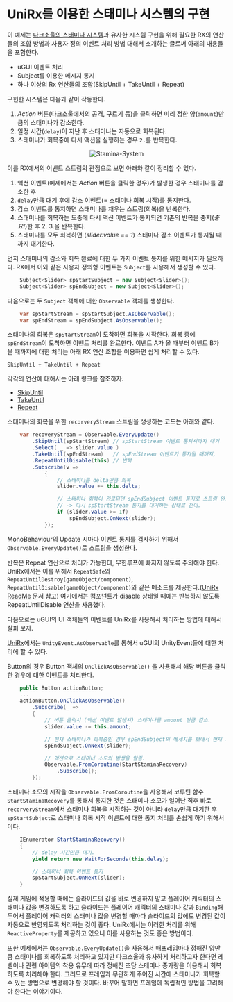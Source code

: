 
UniRx를 이용한 스태미나 시스템의 구현
==========================================

이 예제는 [다크소울의 스태미나 시스템](http://darksouls.wiki.fextralife.com/Stamina)과 유사한 시스템 구현을 위해 필요한 RX의 연산들의 조합 방법과 사용자 정의 이벤트 처리 방법 대해서 소개하는 글로써 아래의 내용들을 포함한다. 

* uGUI 이벤트 처리
* Subject를 이용한 메시지 통지
* 하나 이상의 Rx 연산들의 조합(SkipUntil + TakeUntil + Repeat)


구현한 시스템은 다음과 같이 작동한다. 

1. *Action* 버튼(다크소울에서의 공격, 구르기 등)을 클릭하면 미리 정한 양(`amount`)만큼의 스태미나가 감소한다. 
2. 일정 시간(`delay`)이 지난 후 스태미나는 자동으로 회복된다.
3. 스태미나가 회복중에 다시 액션을 실행하는 경우 `2.`를 반복한다.


<p align="center">
  <img src="https://github.com/kimsama/Unity-RxSamples/blob/master/Assets/Samples/uGUI/stamina-system.gif?raw=true" alt="Stamina-System"/>
</p>


이를 RX에서의 이벤트 스트림의 관점으로 보면 아래와 같이 정리할 수 있다. 

1. 액션 이벤트(예제에서는 *Action* 버튼을 클릭한 경우)가 발생한 경우 스태미나를 감소한 후
2. `delay`만큼 대기 후에 감소 이벤트(= 스태미나 회복 시작)를 통지한다. 
3. 감소 이벤트를 통지하면 스태미나를 채우는 스트림(회복)을 반복한다. 
4. 스태미나를 회복하는 도중에 다시 액션 이벤트가 통지되면 기존의 반복을 중지(*중요!*)한 후 2. 3.을 반복한다.
5. 스태미나를 모두 회복하면 (*slider.value == 1*) 스태미나 감소 이벤트가 통지될 때까지 대기한다.

먼저 스태미나의 감소와 회복 완료에 대한 두 가지 이벤트 통지를 위한 메시지가 필요하다. RX에서 이와 같은 사용자 정의형 이벤트는 `Subject`를 사용해서 생성할 수 있다. 

``` csharp 
    Subject<Slider> spStartSubject = new Subject<Slider>();
    Subject<Slider> spEndSubject = new Subject<Slider>();
```

다음으로는 두 `Subject` 객체에 대한 `Observable` 객체를 생성한다. 

``` csharp
    var spStartStream = spStartSubject.AsObservable();
    var spEndStream = spEndSubject.AsObservable();
```

스태미나의 회복은 `spStartStream`이 도착하면 회복을 시작한다. 회복 중에 `spEndStream`이 도착하면 이벤트 처리를 완료한다. 이벤트 A가 올 때부터 이벤트 B가 올 때까지에 대한 처리는 아래 RX 연산 조합을 이용하면 쉽게 처리할 수 있다. 

`SkipUntil + TakeUntil + Repeat`

각각의 연산에 대해서는 아래 링크를 참조하자.
* [SkipUntil](http://reactivex.io/documentation/operators/skipuntil.html)
* [TakeUntil](http://reactivex.io/documentation/operators/takeuntil.html)
* [Repeat](http://reactivex.io/documentation/operators/repeat.html)


스태미나의 회복을 위한 `recorveryStream` 스트림을 생성하는 코드는 아래와 같다. 

``` csharp
    var recoveryStream = Observable.EveryUpdate()
        .SkipUntil(spStartStream) // spStartStream 이벤트 통지시까지 대기
        .Select( _ => slider.value )
        .TakeUntil(spEndStream)   // spEndStream 이벤트가 통지될 때까지,
        .RepeatUntilDisable(this) // 반복
        .Subscribe(v =>
            {
                // 스태미나를 delta만큼 회복
                slider.value += this.delta;

                // 스태미나 회복이 완료되면 spEndSubject 이벤트 통지로 스트림 완료.
                // -> 다시 spStartStream 통지를 대기하는 상태로 전이.
                if (slider.value >= 1f)
                    spEndSubject.OnNext(slider); 
            });
```

MonoBehaviour의 Update 시마다 이벤트 통지를 검사하기 위해서 `Observable.EveryUpdate()`로 스트림을 생성한다. 

반복은 Repeat 연산으로 처리가 가능한데, 무한루프에 빠지지 않도록 주의해야 한다. UniRx에서는 이를 위해서 `RepeatSafe`와 `RepeatUntilDestroy(gameObject/component)`, `RepeatUntilDisable(gameObject/component)`와 같은 메소드를 제공한다.([UniRx ReadMe](https://github.com/neuecc/UniRx/blob/master/README.md) 문서 참고) 여기에서는 컴포넌트가 disable 상태일 때에는 반복하지 않도록 RepeatUntilDisable 연산을 사용했다.

다음으로는 uGUI의 UI 객체들의 이벤트를 UniRx를 사용해서 처리하는 방법에 대해서 살펴 보자. 

[UniRx](https://github.com/neuecc/UniRx)에서는 `UnityEvent.AsObservable`를 통해서 uGUI의 UnityEvent들에 대한 처리에 할 수 있다. 

Button의 경우 Button 객체의 `OnClickAsObservable()` 을 사용해서 해당 버튼을 클릭한 경우에 대한 이벤트를 처리한다.

``` csharp
    public Button actionButton;
    ...
    actionButton.OnClickAsObservable()
        .Subscribe(_ =>
        {
            // 버튼 클릭시 (액션 이벤트 발생시) 스태미나를 amount 만큼 감소.
            slider.value -= this.amount;

            // 현재 스태미나가 회복중인 경우 spEndSubject의 메세지를 보내서 현재 회복중(repeat)인 상태를 중지하도록 한다.
            spEndSubject.OnNext(slider);

            // 액션으로 스테미너 소모의 발생을 알림.
            Observable.FromCoroutine(StartStaminaRecovery)
                .Subscribe();            
        });

```

스태미나 소모의 시작을 `Observable.FromCoroutine`을 사용해서 코루틴 함수 `StartStaminaRecovery`를 통해서 통지한 것은 스태미나 소모가 일어난 직후 바로 `recorveryStream`에서 스태미나 회복을 시작하는 것이 아니라 `delay`만큼 대기한 후 `spStartSubject`로 스태미나 회복 시작 이벤트에 대한 통지 처리를 손쉽게 하기 위해서이다. 

```csharp
    IEnumerator StartStaminaRecovery()
    {
        // delay 시간만큼 대기.
        yield return new WaitForSeconds(this.delay);

        // 스태미너 회복 이벤트 통지
        spStartSubject.OnNext(slider);
    }
```

실제 게임에 적용할 때에는 슬라이드의 값을 바로 변경하지 말고 플레이어 캐릭터의 스태미나 값을 변경하도록 하고 슬라이드는 플레이어 캐릭터의 스태미나 값과 `Binding`해 두어서 플레이어 캐릭터의 스태미나 값을 변경할 때마다 슬라이드의 값에도 변경된 값이 자동으로  반영되도록 처리하는 것이 좋다. UniRx에서는 이러한 처리를 위해 `ReactiveProperty`를 제공하고 있으니 이를 사용하는 것도 좋은 방법이다. 

또한 예제에서는 `Observable.EveryUpdate()`을 사용해서 매프레임마다 정해진 양만큼 스태미나를 회복하도록 처리하고 있지만 다크소울과 유사하게 처리하고자 한다면 레벨이나 관련 아이템의 착용 유무에 따라 정해진 초당 스테미나 증가량을 이용해서 회복하도록 처리해야 한다. 그러므로 프레임과 무관하게 주어진 시간에 스태미나가 회복할 수 있는 방법으로 변경해야 할 것이다. 바꾸어 말하면 프레임에 독립적인 방법을 고려해야 한다는 이야기이다. 

